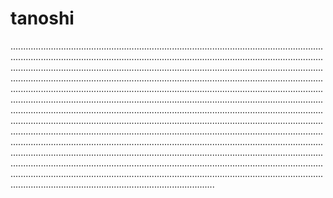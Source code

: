 # tanoshi

.............................................................................................................................................................................................................................................................................................................................................................................................................................................................................................................................................................................................................................................................................................................................................................................................................................................................................................................................................................................................................................................................................................................................................................................................................................................................................................................................................................................................................................................................................................................................................................................................................................................................................................................................................................
